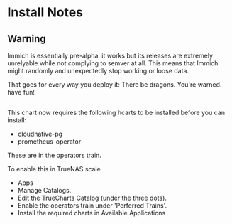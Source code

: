 # Install Notes

## Warning

Immich is essentially pre-alpha, it works but its releases are extremely unrelyable while not complying to semver at all.
This means that Immich might randomly and unexpectedly stop working or loose data.

That goes for every way you deploy it: There be dragons.
You're warned. have fun!

##

This chart now requires the following hcarts to be installed before you can install:

- cloudnative-pg
- prometheus-operator

These are in the operators train.

To enable this in TrueNAS scale

- Apps
- Manage Catalogs.
- Edit the TrueCharts Catalog (under the three dots).
- Enable the operators train under 'Perferred Trains'.
- Install the required charts in Available Applications
